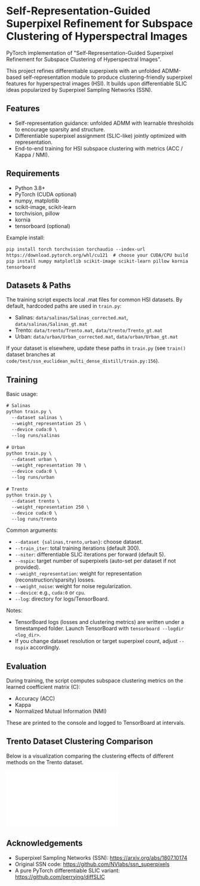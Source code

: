 # Self-Representation-Guided Superpixel Refinement for Subspace Clustering of Hyperspectral Images

PyTorch implementation of "Self-Representation-Guided Superpixel Refinement for Subspace Clustering of Hyperspectral Images".

This project refines differentiable superpixels with an unfolded ADMM-based self-representation module to produce clustering-friendly superpixel features for hyperspectral images (HSI). It builds upon differentiable SLIC ideas popularized by Superpixel Sampling Networks (SSN).

## Features
- Self-representation guidance: unfolded ADMM with learnable thresholds to encourage sparsity and structure.
- Differentiable superpixel assignment (SLIC-like) jointly optimized with representation.
- End-to-end training for HSI subspace clustering with metrics (ACC / Kappa / NMI).

## Requirements
- Python 3.8+
- PyTorch (CUDA optional)
- numpy, matplotlib
- scikit-image, scikit-learn
- torchvision, pillow
- kornia
- tensorboard (optional)

Example install:
```
pip install torch torchvision torchaudio --index-url https://download.pytorch.org/whl/cu121  # choose your CUDA/CPU build
pip install numpy matplotlib scikit-image scikit-learn pillow kornia tensorboard
```

## Datasets & Paths
The training script expects local .mat files for common HSI datasets. By default, hardcoded paths are used in `train.py`:

- Salinas: `data/salinas/Salinas_corrected.mat`, `data/salinas/Salinas_gt.mat`
- Trento: `data/trento/Trento.mat`, `data/trento/Trento_gt.mat`
- Urban: `data/urban/Urban_corrected.mat`, `data/urban/Urban_gt.mat`

If your dataset is elsewhere, update these paths in `train.py` (see `train()` dataset branches at `code/test/ssn_euclidean_multi_dense_distill/train.py:156`).

## Training
Basic usage:
```
# Salinas
python train.py \
  --dataset salinas \
  --weight_representation 25 \
  --device cuda:0 \
  --log runs/salinas

# Urban
python train.py \
  --dataset urban \
  --weight_representation 70 \
  --device cuda:0 \
  --log runs/urban

# Trento
python train.py \
  --dataset trento \
  --weight_representation 250 \
  --device cuda:0 \
  --log runs/trento
```

Common arguments:
- `--dataset {salinas,trento,urban}`: choose dataset.
- `--train_iter`: total training iterations (default 300).
- `--niter`: differentiable SLIC iterations per forward (default 5).
- `--nspix`: target number of superpixels (auto-set per dataset if not provided).
- `--weight_representation`: weight for representation (reconstruction/sparsity) losses.
- `--weight_noise`: weight for noise regularization.
- `--device`: e.g., `cuda:0` or `cpu`.
- `--log`: directory for logs/TensorBoard.

Notes:
- TensorBoard logs (losses and clustering metrics) are written under a timestamped folder. Launch TensorBoard with `tensorboard --logdir <log_dir>`.
- If you change dataset resolution or target superpixel count, adjust `--nspix` accordingly.

## Evaluation
During training, the script computes subspace clustering metrics on the learned coefficient matrix (C):
- Accuracy (ACC)
- Kappa
- Normalized Mutual Information (NMI)

These are printed to the console and logged to TensorBoard at intervals.

## Trento Dataset Clustering Comparison
Below is a visualization comparing the clustering effects of different methods on the Trento dataset.

![The clustering result of different methods on Trento dataset. (a) False color, (b) Ground truth, (c) K-means, (d) FCM, (e) FINCH, (f) DEKM, (g) SpectralNet, (h) IDEC, (i) MADL, (j) NCSC, (k) Ours](Trento.pdf)

## Acknowledgements
- Superpixel Sampling Networks (SSN): https://arxiv.org/abs/1807.10174
- Original SSN code: https://github.com/NVlabs/ssn_superpixels
- A pure PyTorch differentiable SLIC variant: https://github.com/perrying/diffSLIC
